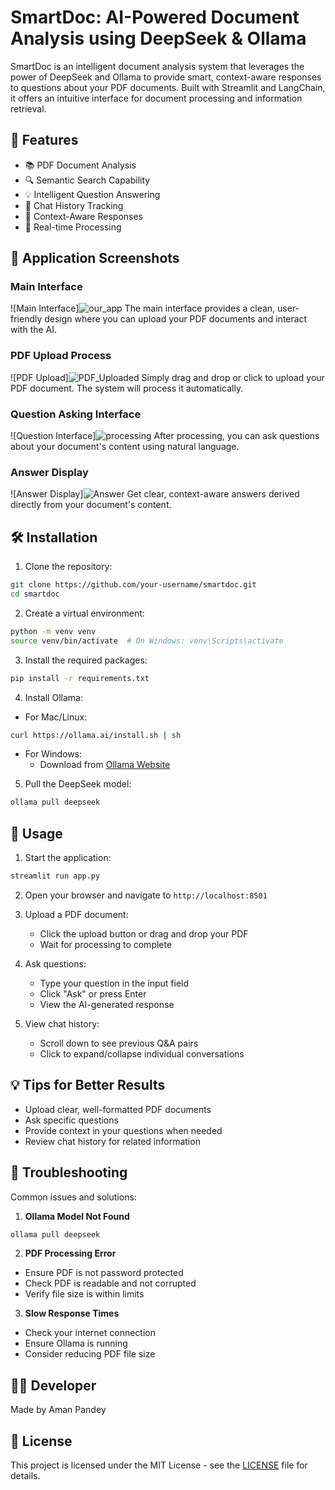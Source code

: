 # SmartDoc: AI-Powered Document Analysis using DeepSeek & Ollama

SmartDoc is an intelligent document analysis system that leverages the power of DeepSeek and Ollama to provide smart, context-aware responses to questions about your PDF documents. Built with Streamlit and LangChain, it offers an intuitive interface for document processing and information retrieval.

## 🌟 Features

- 📚 PDF Document Analysis
- 🔍 Semantic Search Capability
- 💡 Intelligent Question Answering
- 📝 Chat History Tracking
- 🎯 Context-Aware Responses
- 🚀 Real-time Processing

## 📸 Application Screenshots

### Main Interface
![Main Interface]![our_app](https://github.com/user-attachments/assets/8ebe7f41-3f16-4cf3-89b0-4e2bf8b9f9e1)
The main interface provides a clean, user-friendly design where you can upload your PDF documents and interact with the AI.

### PDF Upload Process
![PDF Upload]![PDF_Uploaded](https://github.com/user-attachments/assets/9a9a7dd9-50fc-4b35-83c9-edd43362e81b)
Simply drag and drop or click to upload your PDF document. The system will process it automatically.

### Question Asking Interface
![Question Interface]![processing](https://github.com/user-attachments/assets/27695220-c17c-49ab-bf8b-8ac39f7f0edb)
After processing, you can ask questions about your document's content using natural language.

### Answer Display
![Answer Display]![Answer](https://github.com/user-attachments/assets/6de4b3a7-517e-44b7-ad61-ec7cb575b4d8)
Get clear, context-aware answers derived directly from your document's content.

## 🛠️ Installation

1. Clone the repository:
```bash
git clone https://github.com/your-username/smartdoc.git
cd smartdoc
```

2. Create a virtual environment:
```bash
python -m venv venv
source venv/bin/activate  # On Windows: venv\Scripts\activate
```

3. Install the required packages:
```bash
pip install -r requirements.txt
```

4. Install Ollama:
- For Mac/Linux:
```bash
curl https://ollama.ai/install.sh | sh
```
- For Windows:
  - Download from [Ollama Website](https://ollama.ai/download/windows)

5. Pull the DeepSeek model:
```bash
ollama pull deepseek
```

## 🚀 Usage

1. Start the application:
```bash
streamlit run app.py
```

2. Open your browser and navigate to `http://localhost:8501`

3. Upload a PDF document:
   - Click the upload button or drag and drop your PDF
   - Wait for processing to complete

4. Ask questions:
   - Type your question in the input field
   - Click "Ask" or press Enter
   - View the AI-generated response

5. View chat history:
   - Scroll down to see previous Q&A pairs
   - Click to expand/collapse individual conversations

## 💡 Tips for Better Results

- Upload clear, well-formatted PDF documents
- Ask specific questions
- Provide context in your questions when needed
- Review chat history for related information

## 🔧 Troubleshooting

Common issues and solutions:

1. **Ollama Model Not Found**
```bash
ollama pull deepseek
```

2. **PDF Processing Error**
- Ensure PDF is not password protected
- Check PDF is readable and not corrupted
- Verify file size is within limits

3. **Slow Response Times**
- Check your internet connection
- Ensure Ollama is running
- Consider reducing PDF file size

## 👨‍💻 Developer

Made by Aman Pandey

## 📄 License

This project is licensed under the MIT License - see the [LICENSE](LICENSE) file for details.

